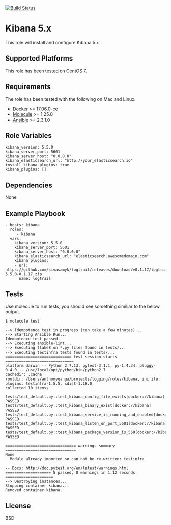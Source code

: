 [![Build Status](https://travis-ci.org/tonyganga/ansible-kibana.svg?branch=master)](https://travis-ci.org/tonyganga/ansible-kibana)

Kibana 5.x
=========

This role will install and configure Kibana 5.x

Supported Platforms
-------------------

This role has been tested on CentOS 7.

Requirements
------------
The role has been tested with the following on Mac and Linux.

* [Docker](https://www.docker.com/) >= 17.06.0-ce
* [Molecule](https://github.com/metacloud/molecule) >= 1.25.0
* [Ansible](https://www.ansible.com/) >= 2.3.1.0

Role Variables
--------------

```
kibana_version: 5.5.0
kibana_server_port: 5601
kibana_server_host: "0.0.0.0"
kibana_elasticsearch_url: "http://your_elasticsearch.io"
install_kibana_plugins: true
kibana_plugins: []

```

Dependencies
------------

None

Example Playbook
----------------

    - hosts: kibana
      roles:
         - kibana
      vars:
        kibana_version: 5.5.0
        kibana_server_port: 5601
        kibana_server_host: "0.0.0.0"
        kibana_elasticsearch_url: "elasticsearch.awesomedomain.com"
        kibana_plugins:
        - url: https://github.com/sivasamyk/logtrail/releases/download/v0.1.17/logtrail-5.5.0-0.1.17.zip
          name: logtrail


Tests
-----
Use molecule to run tests, you should see something similiar to the below output.

```
$ molecule test

--> Idempotence test in progress (can take a few minutes)...
--> Starting Ansible Run...
Idempotence test passed.
--> Executing ansible-lint...
--> Executing flake8 on *.py files found in tests/...
--> Executing testinfra tests found in tests/...
============================= test session starts ==============================
platform darwin -- Python 2.7.13, pytest-3.1.1, py-1.4.34, pluggy-0.4.0 -- /usr/local/opt/python/bin/python2.7
cachedir: .cache
rootdir: /Users/anthonyganga/projects/logging/roles/kibana, inifile:
plugins: testinfra-1.5.5, xdist-1.18.0
collected 10 itemss

tests/test_default.py::test_kibana_config_file_exists[docker://kibana] PASSED
tests/test_default.py::test_kibana_binary_exist[docker://kibana] PASSED
tests/test_default.py::test_kibana_service_is_running_and_enabled[docker://kibana] PASSED
tests/test_default.py::test_kibana_listen_on_port_5601[docker://kibana] PASSED
tests/test_default.py::test_kibana_package_version_is_550[docker://kibana] PASSED

=============================== warnings summary ===============================
None
  Module already imported so can not be re-written: testinfra

-- Docs: http://doc.pytest.org/en/latest/warnings.html
==================== 5 passed, 0 warnings in 1.12 seconds =====================
--> Destroying instances...
Stopping container kibana...
Removed container kibana.
```

License
-------

BSD
